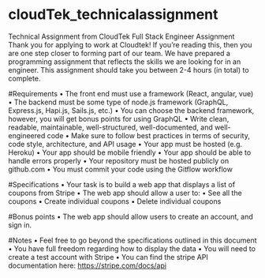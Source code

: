 # cloudTek_technicalassignment

Technical Assignment from CloudTek
Full Stack Engineer Assignment
Thank you for applying to work at Cloudtek!
If you’re reading this, then you are one step closer to forming part of our team. We have prepared a programming assignment that reflects the skills we are looking for in an engineer.
This assignment should take you between 2-4 hours (in total) to complete.

#Requirements
• The front end must use a framework (React, angular, vue)
• The backend must be some type of node.js framework (GraphQL, Express.js, Hapi.js, Sails.js, etc.)
• You can choose the backend framework, however, you will get bonus points for using GraphQL
• Write clean, readable, maintainable, well-structured, well-documented, and well-engineered code
• Make sure to follow best practices in terms of security, code style, architecture, and API usage
• Your app must be hosted (e.g. Heroku)
• Your app should be mobile friendly
• Your app should be able to handle errors properly
• Your repository must be hosted publicly on github.com
• You must commit your code using the Gitflow workflow

#Specifications
• Your task is to build a web app that displays a list of coupons from Stripe
• The web app should allow a user to:
• See all the coupons
• Create individual coupons
• Delete individual coupons

#Bonus points
• The web app should allow users to create an account, and sign in.

#Notes
• Feel free to go beyond the specifications outlined in this document
• You have full freedom regarding how to display the data
• You will need to create a test account with Stripe
• You can find the stripe API documentation here: https://stripe.com/docs/api
